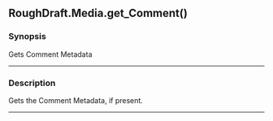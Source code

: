 RoughDraft.Media.get_Comment()
------------------------------

### Synopsis
Gets Comment Metadata

---

### Description

Gets the Comment Metadata, if present.

---
